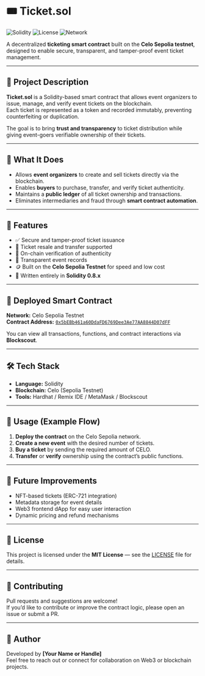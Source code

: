 # 🎟️ Ticket.sol  

![Solidity](https://img.shields.io/badge/Solidity-0.8.x-blue?logo=solidity)
![License](https://img.shields.io/badge/License-MIT-green.svg)
![Network](https://img.shields.io/badge/Network-Celo%20(Sepolia%20Testnet)-yellow.svg)

A decentralized **ticketing smart contract** built on the **Celo Sepolia testnet**, designed to enable secure, transparent, and tamper-proof event ticket management.

---

## 🧩 Project Description

**Ticket.sol** is a Solidity-based smart contract that allows event organizers to issue, manage, and verify event tickets on the blockchain.  
Each ticket is represented as a token and recorded immutably, preventing counterfeiting or duplication.  

The goal is to bring **trust and transparency** to ticket distribution while giving event-goers verifiable ownership of their tickets.

---

## 🚀 What It Does

- Allows **event organizers** to create and sell tickets directly via the blockchain.  
- Enables **buyers** to purchase, transfer, and verify ticket authenticity.  
- Maintains a **public ledger** of all ticket ownership and transactions.  
- Eliminates intermediaries and fraud through **smart contract automation**.

---

## 🌟 Features

- ✅ Secure and tamper-proof ticket issuance  
- 🔁 Ticket resale and transfer supported  
- 💎 On-chain verification of authenticity  
- 🧾 Transparent event records  
- 🪙 Built on the **Celo Sepolia Testnet** for speed and low cost  
- 🧠 Written entirely in **Solidity 0.8.x**

---

## 🔗 Deployed Smart Contract

**Network:** Celo Sepolia Testnet  
**Contract Address:** [`0x5bEBb461a60DdaFD6769Dee3Ae77AA8844D07dFF`](https://celo-sepolia.blockscout.com/address/0x5bEBb461a60DdaFD6769Dee3Ae77AA8844D07dFF)

You can view all transactions, functions, and contract interactions via **Blockscout**.

---

## 🛠️ Tech Stack

- **Language:** Solidity  
- **Blockchain:** Celo (Sepolia Testnet)  
- **Tools:** Hardhat / Remix IDE / MetaMask / Blockscout  

---

## 🧪 Usage (Example Flow)

1. **Deploy the contract** on the Celo Sepolia network.  
2. **Create a new event** with the desired number of tickets.  
3. **Buy a ticket** by sending the required amount of CELO.  
4. **Transfer** or **verify** ownership using the contract’s public functions.

---

## 🧭 Future Improvements

- NFT-based tickets (ERC-721 integration)  
- Metadata storage for event details  
- Web3 frontend dApp for easy user interaction  
- Dynamic pricing and refund mechanisms  

---

## 📜 License

This project is licensed under the **MIT License** — see the [LICENSE](LICENSE) file for details.

---

## 🤝 Contributing

Pull requests and suggestions are welcome!  
If you’d like to contribute or improve the contract logic, please open an issue or submit a PR.

---

## 💬 Author

Developed by **[Your Name or Handle]**  
Feel free to reach out or connect for collaboration on Web3 or blockchain projects.
